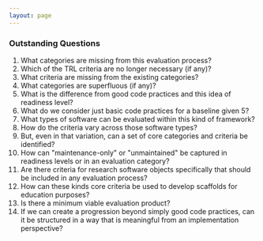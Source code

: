```yaml
---
layout: page
---
```


### Outstanding Questions ###

1. What categories are missing from this evaluation process?
2. Which of the TRL criteria are no longer necessary (if any)? 
3. What criteria are missing from the existing categories?
4. What categories are superfluous (if any)?
5. What is the difference from good code practices and this idea of readiness level?
6. What do we consider just basic code practices for a baseline given 5?
7. What types of software can be evaluated within this kind of framework?
8. How do the criteria vary across those software types?
9. But, even in that variation, can a set of core categories and criteria be identified?
10. How can "maintenance-only" or "unmaintained" be captured in readiness levels or in an evaluation category?
11. Are there criteria for research software objects specifically that should be included in any evaluation process?
12. How can these kinds core criteria be used to develop scaffolds for education purposes?
13. Is there a minimum viable evaluation product?
14. If we can create a progression beyond simply good code practices, can it be structured in a way that is meaningful from an implementation perspective?